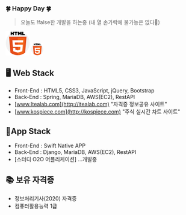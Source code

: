 
### 🍀 Happy Day 🍀

> 오늘도 !false한 개발을 하는중 (내 열 손가락에 불가능은 없다👊)

![html5](./html5.png) ![html5](./img/html5.png)

🖥 Web Stack
-
- Front-End : HTML5, CSS3, JavaScript, jQuery, Bootstrap
- Back-End : Spring, MariaDB, AWS(EC2), RestAPI
- [www.Itealab.com](http://itealab.com) "자격증 정보공유 사이트"
- [www.kospiece.com](http://kospiece.com) "주식 실시간 차트 사이트"

📱App Stack
- 
- Front-End : Swift Native APP
- Back-End : Django, MariaDB, AWS(EC2), RestAPI
- [스터디 O2O 어플리케이션] ...개발중

📚 보유 자격증
-
- 정보처리기사(2020) 자격증
- 컴퓨터활용능력 1급

